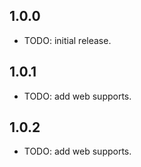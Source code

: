 ## 1.0.0
* TODO: initial release.
## 1.0.1
* TODO: add web supports.
## 1.0.2
* TODO: add web supports.